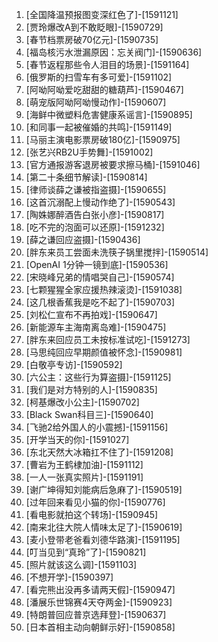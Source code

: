 
1. [全国降温预报图变深红色了]-[1591121]
1. [贾玲爆改A到不敢眨眼]-[1590729]
1. [春节档票房破70亿元]-[1590735]
1. [福岛核污水泄漏原因：忘关阀门]-[1590636]
1. [春节返程那些令人泪目的场景]-[1591164]
1. [俄罗斯的扫雪车有多可爱]-[1591102]
1. [阿呦阿呦爱吃甜甜的糖葫芦]-[1590467]
1. [萌宠版阿呦阿呦慢动作]-[1590607]
1. [海鲜中微塑料危害健康系谣言]-[1590895]
1. [和同事一起被催婚的共鸣]-[1591149]
1. [马丽主演电影票房破180亿]-[1590975]
1. [张艺兴RB2U手势舞]-[1591002]
1. [官方通报游客退房被要求擦马桶]-[1591046]
1. [第二十条细节解读]-[1590814]
1. [律师谈薛之谦被指盗摄]-[1590655]
1. [这首沉溺配上慢动作绝了]-[1590543]
1. [陶姝娜醉酒告白张小彦]-[1590817]
1. [吃不完的泡面可以还原]-[1591232]
1. [薛之谦回应盗摄]-[1590436]
1. [胖东来员工尝面未洗筷子锅里搅拌]-[1590514]
1. [OpenAI 1分钟一镜到底]-[1590536]
1. [宋晓峰兄弟的情唱哭自己]-[1590574]
1. [七颗猩猩全家应援热辣滚烫]-[1591038]
1. [这几根香蕉我是吃不起了]-[1590703]
1. [刘松仁宣布不再拍戏]-[1590647]
1. [新能源车主海南离岛难]-[1590475]
1. [胖东来回应员工未按标准试吃]-[1591273]
1. [马思纯回应早期颜值被怀念]-[1590981]
1. [白敬亭专访]-[1590592]
1. [六公主：这些行为算盗摄]-[1591125]
1. [我们是对方特别的人]-[1590835]
1. [柯基爆改小公主]-[1590702]
1. [Black Swan科目三]-[1590640]
1. [飞驰2给外国人的小震撼]-[1591156]
1. [开学当天的你]-[1591027]
1. [东北天然大冰箱扛不住了]-[1591208]
1. [曹岩为王鹤棣加油]-[1591112]
1. [一人一张真实照片]-[1591191]
1. [谢广坤得知刘能病后急麻了]-[1590519]
1. [过年回来看见小猫的你]-[1590776]
1. [看电影就拍这个转场]-[1590945]
1. [南来北往大院人情味太足了]-[1590619]
1. [麦小登带老爸看刘德华路演]-[1591195]
1. [叮当见到“真玲”了]-[1590821]
1. [照片就该这么调]-[1591103]
1. [不想开学]-[1590397]
1. [看完熊出没再多请两天假]-[1590947]
1. [潘展乐世锦赛4天夺两金]-[1590923]
1. [特朗普回应普京选拜登]-[1590637]
1. [日本首相主动向朝鲜示好]-[1590858]